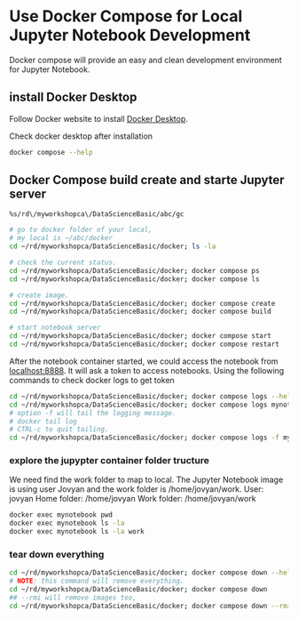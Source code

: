 # Use Docker Compose for Local Jupyter Notebook Development

Docker compose will provide an easy and clean development environment for
Jupyter Notebook.

## install Docker Desktop

Follow Docker website to install [Docker Desktop](https://www.docker.com/products/docker-desktop/).

Check docker desktop after installation
```bash
docker compose --help
```

## Docker Compose build create and starte Jupyter server

```vim
%s/rd\/myworkshopca\/DataScienceBasic/abc/gc
```

```bash
# go to docker folder of your local,
# my local is ~/abc/docker
cd ~/rd/myworkshopca/DataScienceBasic/docker; ls -la

# check the current status.
cd ~/rd/myworkshopca/DataScienceBasic/docker; docker compose ps
cd ~/rd/myworkshopca/DataScienceBasic/docker; docker compose ls

# create image.
cd ~/rd/myworkshopca/DataScienceBasic/docker; docker compose create
cd ~/rd/myworkshopca/DataScienceBasic/docker; docker compose build

# start notebook server
cd ~/rd/myworkshopca/DataScienceBasic/docker; docker compose start
cd ~/rd/myworkshopca/DataScienceBasic/docker; docker compose restart
```

After the notebook container started, we could access the notebook from
[localhost:8888](http://localhost:8888).
It will ask a token to access notebooks.
Using the following commands to check docker logs to get token

```bash
cd ~/rd/myworkshopca/DataScienceBasic/docker; docker compose logs --help
cd ~/rd/myworkshopca/DataScienceBasic/docker; docker compose logs mynotebook
# option -f will tail the logging message.
# docker tail log
# CTRL-c to quit tailing.
cd ~/rd/myworkshopca/DataScienceBasic/docker; docker compose logs -f mynotebook
```

### explore the jupypter container folder tructure

We need find the work folder to map to local.
The Jupyter Notebook image is using user Jovyan and the work folder is /home/jovyan/work.
User: jovyan
Home folder: /home/jovyan
Work folder: /home/jovyan/work

```bash
docker exec mynotebook pwd
docker exec mynotebook ls -la
docker exec mynotebook ls -la work
```

### tear down everything

```bash
cd ~/rd/myworkshopca/DataScienceBasic/docker; docker compose down --help
# NOTE: this command will remove everything.
cd ~/rd/myworkshopca/DataScienceBasic/docker; docker compose down
## --rmi will remove images too,
cd ~/rd/myworkshopca/DataScienceBasic/docker; docker compose down --rmi all
```
